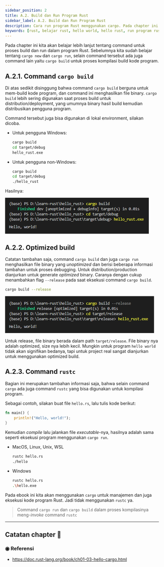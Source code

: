 ```yaml
---
sidebar_position: 2
title: A.2. Build dan Run Program Rust
sidebar_label: A.2. Build dan Run Program Rust
description: Cara run program Rust menggunakan cargo. Pada chapter ini kita akan belajar lebih lanjut tentang command untuk proses build dan run dalam program Rust. Sebelumnya kita sudah belajar tentang cargo new dan cargo run, selain command tersebut ada juga command lain yaitu cargo build untuk proses kompilasi build kode program.
keywords: [rust, belajar rust, hello world, hello rust, run program rust, cargo]
---
```

 
Pada chapter ini kita akan belajar lebih lanjut tentang command untuk proses build dan run dalam program Rust. Sebelumnya kita sudah belajar tentang `cargo new` dan `cargo run`, selain command tersebut ada juga command lain yaitu `cargo build` untuk proses kompilasi build kode program.

## A.2.1. Command `cargo build`

Di atas sedikit disinggung bahwa command `cargo build` berguna untuk mem-build kode program, dan command ini menghasilkan file binary. `cargo build` lebih sering digunakan saat proses build untuk distribution/deployment, yang umumnya binary hasil build kemudian distribusikan pengguna program.

Command tersebut juga bisa digunakan di lokal environment, silakan dicoba.

- Untuk pengguna Windows:

    ```bash
    cargo build
    cd target/debug
    hello_rust.exe
    ```

- Untuk pengguna non-Windows:

    ```bash
    cargo build
    cd target/debug
    ./hello_rust
    ```

Hasilnya:

![Unoptimized build](img/build-dan-run-program-rust-1.png)

## A.2.2. Optimized build

Catatan tambahan saja, command `cargo build` dan juga `cargo run` menghasilkan file binary yang *unoptimized* dan berisi beberapa informasi tambahan untuk proses debugging. Untuk distribution/production dianjurkan untuk generate *optimized* binary. Caranya dengan cukup menambahkan flag `--release` pada saat eksekusi command `cargo build`.

```bash
cargo build --release
```

![Optimized build](img/build-dan-run-program-rust-2.png)

Untuk release, file binary berada dalam path `target/release`. File binary nya adalah optimized, size nya lebih kecil. Mungkin untuk program `hello world` tidak akan signifikan bedanya, tapi untuk project real sangat dianjurkan untuk menggunakan optimized build.

## A.2.3. Command `rustc`

Bagian ini merupakan tambahan informasi saja, bahwa selain command `cargo` ada juga command `rustc` yang bisa digunakan untuk kompilasi program.

Sebagai contoh, silakan buat file `hello.rs`, lalu tulis kode berikut:

```rust title="hello.rs"
fn main() {
    println!("Hello, world!");
}
```

Kemudian *compile* lalu jalankan file *executable*-nya, hasilnya adalah sama seperti eksekusi program menggunakan `cargo run`.

- MacOS, Linux, Unix, WSL

    ```bash
    rustc hello.rs
    ./hello
    ```

- Windows

    ```bash
    rustc hello.rs
    .\hello.exe
    ```

Pada ebook ini kita akan menggunakan `cargo` untuk manajemen dan juga eksekusi kode program Rust. Jadi tidak menggunakan `rustc` ya.

> Command `cargo run` dan `cargo build` dalam proses kompilasinya meng-*invoke* command `rustc`

---

## Catatan chapter 📑

### ◉ Referensi

- https://doc.rust-lang.org/book/ch01-03-hello-cargo.html
